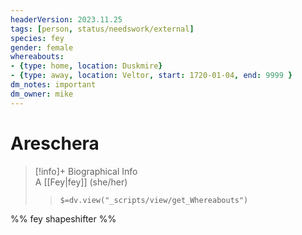 ```yaml
---
headerVersion: 2023.11.25
tags: [person, status/needswork/external]
species: fey
gender: female
whereabouts:
- {type: home, location: Duskmire}
- {type: away, location: Veltor, start: 1720-01-04, end: 9999 }
dm_notes: important
dm_owner: mike
---
```

# Areschera
>[!info]+ Biographical Info  
> A [[Fey|fey]] (she/her)  
>> `$=dv.view("_scripts/view/get_Whereabouts")`

%% fey shapeshifter %%